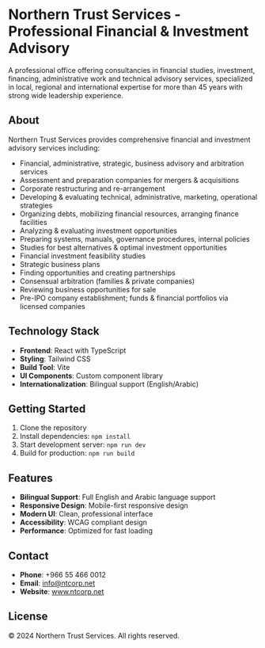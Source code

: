 # Northern Trust Services - Professional Financial & Investment Advisory

A professional office offering consultancies in financial studies, investment, financing, administrative work and technical advisory services, specialized in local, regional and international expertise for more than 45 years with strong wide leadership experience.

## About

Northern Trust Services provides comprehensive financial and investment advisory services including:

- Financial, administrative, strategic, business advisory and arbitration services
- Assessment and preparation companies for mergers & acquisitions
- Corporate restructuring and re-arrangement
- Developing & evaluating technical, administrative, marketing, operational strategies
- Organizing debts, mobilizing financial resources, arranging finance facilities
- Analyzing & evaluating investment opportunities
- Preparing systems, manuals, governance procedures, internal policies
- Studies for best alternatives & optimal investment opportunities
- Financial investment feasibility studies
- Strategic business plans
- Finding opportunities and creating partnerships
- Consensual arbitration (families & private companies)
- Reviewing business opportunities for sale
- Pre-IPO company establishment; funds & financial portfolios via licensed companies

## Technology Stack

- **Frontend**: React with TypeScript
- **Styling**: Tailwind CSS
- **Build Tool**: Vite
- **UI Components**: Custom component library
- **Internationalization**: Bilingual support (English/Arabic)

## Getting Started

1. Clone the repository
2. Install dependencies: `npm install`
3. Start development server: `npm run dev`
4. Build for production: `npm run build`

## Features

- **Bilingual Support**: Full English and Arabic language support
- **Responsive Design**: Mobile-first responsive design
- **Modern UI**: Clean, professional interface
- **Accessibility**: WCAG compliant design
- **Performance**: Optimized for fast loading

## Contact

- **Phone**: +966 55 466 0012
- **Email**: info@ntcorp.net
- **Website**: www.ntcorp.net

## License

© 2024 Northern Trust Services. All rights reserved.
